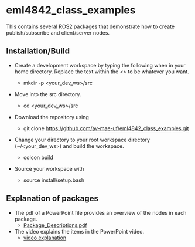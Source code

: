 # eml4842_class_examples
This contains several ROS2 packages that demonstrate how to create publish/subscribe and client/server nodes.

## Installation/Build
- Create a development workspace by typing the following when in your home directory. Replace the text within the <> to be whatever you want.

  - mkdir -p <your_dev_ws>/src
- Move into the src directory.

  - cd <your_dev_ws>/src
- Download the repository using

  - git clone https://github.com/av-mae-uf/eml4842_class_examples.git

- Change your directory to your root workspace directory (~/<your_dev_ws>) and build the workspace.

  - colcon build
- Source your workspace with

  - source install/setup.bash

## Explanation of packages
- The pdf of a PowerPoint file provides an overview of the nodes in each package.
  - [Package_Descriptions.pdf](docs/Package_Descriptions.pdf)
- The video explains the items in the PowerPoint video.
  - [video explanation](http://www.ccrane3.com/eml4842/videos/package_descriptions.mp4)
